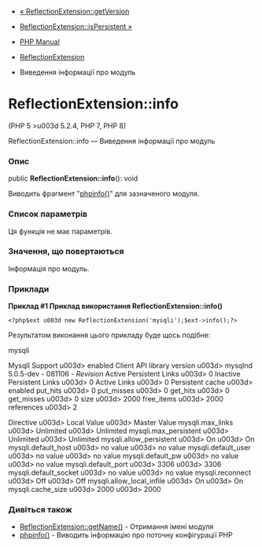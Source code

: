 - [«
ReflectionExtension::getVersion](reflectionextension.getversion.md)
- [ReflectionExtension::isPersistent
»](reflectionextension.ispersistent.md)

- [PHP Manual](index.md)
- [ReflectionExtension](class.reflectionextension.md)
- Виведення інформації про модуль

# ReflectionExtension::info

(PHP 5 \>u003d 5.2.4, PHP 7, PHP 8)

ReflectionExtension::info — Виведення інформації про модуль

### Опис

public **ReflectionExtension::info**(): void

Виводить фрагмент "[phpinfo()](function.phpinfo.md)" для зазначеного
модуля.

### Список параметрів

Ця функція не має параметрів.

### Значення, що повертаються

Інформація про модуль.

### Приклади

**Приклад #1 Приклад використання **ReflectionExtension::info()****

` <?php$ext u003d new ReflectionExtension('mysqli');$ext->info();?> `

Результатом виконання цього прикладу буде щось подібне:

mysqli

MysqlI Support u003d> enabled
Client API library version u003d> mysqlnd 5.0.5-dev - 081106 - $Revision$
Active Persistent Links u003d> 0
Inactive Persistent Links u003d> 0
Active Links u003d> 0
Persistent cache u003d> enabled
put_hits u003d> 0
put_misses u003d> 0
get_hits u003d> 0
get_misses u003d> 0
size u003d> 2000
free_items u003d> 2000
references u003d> 2

Directive u003d> Local Value u003d> Master Value
mysqli.max_links u003d> Unlimited u003d> Unlimited
mysqli.max_persistent u003d> Unlimited u003d> Unlimited
mysqli.allow_persistent u003d> On u003d> On
mysqli.default_host u003d> no value u003d> no value
mysqli.default_user u003d> no value u003d> no value
mysqli.default_pw u003d> no value u003d> no value
mysqli.default_port u003d> 3306 u003d> 3306
mysqli.default_socket u003d> no value u003d> no value
mysqli.reconnect u003d> Off u003d> Off
mysqli.allow_local_infile u003d> On u003d> On
mysqli.cache_size u003d> 2000 u003d> 2000

### Дивіться також

- [ReflectionExtension::getName()](reflectionextension.getname.md) -
Отримання імені модуля
- [phpinfo()](function.phpinfo.md) - Виводить інформацію про поточну
конфігурації PHP
